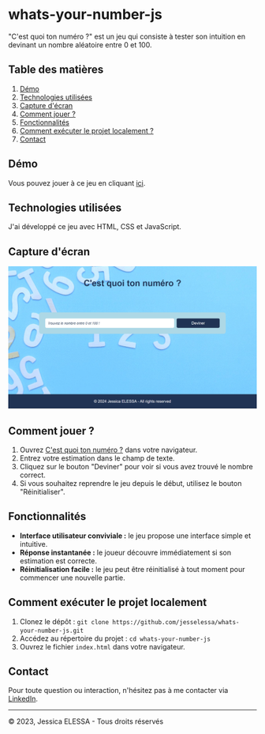 # whats-your-number-js

"C'est quoi ton numéro ?" est un jeu qui consiste à tester son intuition en devinant un nombre aléatoire entre 0 et 100.

## Table des matières

1. [Démo](#demo)
2. [Technologies utilisées](#technos)
3. [Capture d'écran](#screenshot)
4. [Comment jouer ?](#jouer)
5. [Fonctionnalités](#fonctionnalites)
6. [Comment exécuter le projet localement ?](#executer)
7. [Contact](#contact)

## Démo<a name="demo"></a>

Vous pouvez jouer à ce jeu en cliquant [ici](https://jesselessa.github.io/whats-your-number-js/).

## Technologies utilisées<a name="technos"></a>

J'ai développé ce jeu avec HTML, CSS et JavaScript.

## Capture d'écran<a name="screenshot"></a>

![Screenshot](./images/screenshot.png)

## Comment jouer ?<a name="jouer"></a>

1. Ouvrez [C'est quoi ton numéro ?](https://jesselessa.github.io/whats-your-number-js/) dans votre navigateur.
2. Entrez votre estimation dans le champ de texte.
3. Cliquez sur le bouton "Deviner" pour voir si vous avez trouvé le nombre correct.
4. Si vous souhaitez reprendre le jeu depuis le début, utilisez le bouton "Réinitialiser".

## Fonctionnalités<a name="fonctionnalites"></a>

- **Interface utilisateur conviviale :** le jeu propose une interface simple et intuitive.
- **Réponse instantanée :** le joueur découvre immédiatement si son estimation est correcte.
- **Réinitialisation facile :** le jeu peut être réinitialisé à tout moment pour commencer une nouvelle partie.

## Comment exécuter le projet localement<a name="executer"></a>

1. Clonez le dépôt : `git clone https://github.com/jesselessa/whats-your-number-js.git`
2. Accédez au répertoire du projet : `cd whats-your-number-js`
3. Ouvrez le fichier `index.html` dans votre navigateur.

## Contact<a name="contact"></a>

Pour toute question ou interaction, n'hésitez pas à me contacter via [LinkedIn](https://www.linkedin.com/in/jessica-elessa/).

---

&copy; 2023, Jessica ELESSA - Tous droits réservés
